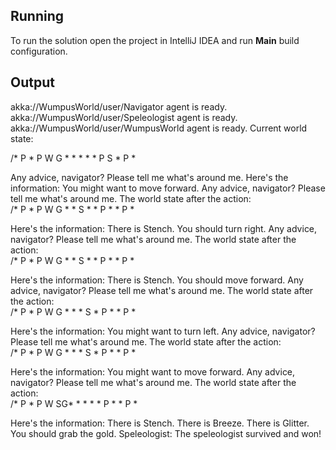## Running

To run the solution open the project in IntelliJ IDEA and run **Main** build configuration.

## Output

akka://WumpusWorld/user/Navigator agent is ready.
akka://WumpusWorld/user/Speleologist agent is ready.
akka://WumpusWorld/user/WumpusWorld agent is ready.
Current world state:

/* P * P W G * * * * * P S * P *

Any advice, navigator?
Please tell me what's around me.
Here's the information:
You might want to move forward.
Any advice, navigator?
Please tell me what's around me.
The world state after the action:   
/* P * P W G * * S * * P * * P *

Here's the information: There is Stench.
You should turn right.
Any advice, navigator?
Please tell me what's around me.
The world state after the action:   
/* P * P W G * * S * * P * * P *

Here's the information: There is Stench.
You should move forward.
Any advice, navigator?
Please tell me what's around me.
The world state after the action:   
/* P * P W G * * * S * P * * P *

Here's the information:
You might want to turn left.
Any advice, navigator?
Please tell me what's around me.
The world state after the action:   
/* P * P W G * * * S * P * * P *

Here's the information:
You might want to move forward.
Any advice, navigator?
Please tell me what's around me.
The world state after the action:   
/* P * P W SG* * * * * P * * P *

Here's the information: There is Stench. There is Breeze. There is Glitter.
You should grab the gold.
Speleologist: The speleologist survived and won!




